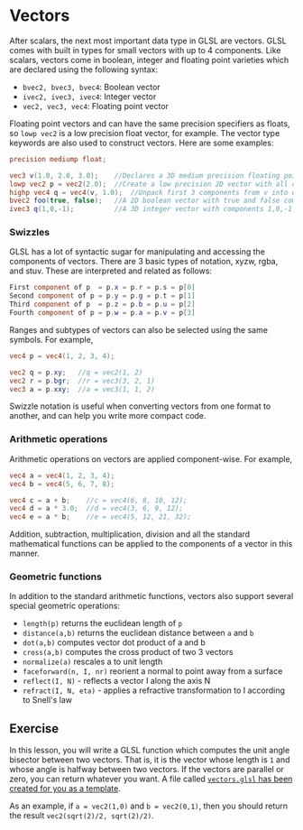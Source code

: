 # Vectors

After scalars, the next most important data type in GLSL are vectors.  GLSL comes with built in types for small vectors with up to 4 components.  Like scalars, vectors come in boolean, integer and floating point varieties which are declared using the following syntax:

* `bvec2, bvec3, bvec4`: Boolean vector
* `ivec2, ivec3, ivec4`: Integer vector
* `vec2, vec3, vec4`: Floating point vector

Floating point vectors and can have the same precision specifiers as floats, so `lowp vec2` is a low precision float vector, for example.  The vector type keywords are also used to construct vectors.  Here are some examples:

```glsl
precision mediump float;

vec3 v(1.0, 2.0, 3.0);    //Declares a 3D medium precision floating point vector with components (1,2,3)
lowp vec2 p = vec2(2.0);  //Create a low precision 2D vector with all components set to 2
highp vec4 q = vec4(v, 1.0);  //Unpack first 3 components from v into q and set last component to 1.0
bvec2 foo(true, false);   //A 2D boolean vector with true and false components
ivec3 q(1,0,-1);          //A 3D integer vector with components 1,0,-1
```

### Swizzles

GLSL has a lot of syntactic sugar for manipulating and accessing the components of vectors.  There are 3 basic types of notation, xyzw, rgba, and stuv.  These are interpreted and related as follows:

```glsl
First component of p  = p.x = p.r = p.s = p[0]
Second component of p = p.y = p.g = p.t = p[1]
Third component of p  = p.z = p.b = p.u = p[2]
Fourth component of p = p.w = p.a = p.v = p[3]
```

Ranges and subtypes of vectors can also be selected using the same symbols.  For example,

```glsl
vec4 p = vec4(1, 2, 3, 4);

vec2 q = p.xy;   //q = vec2(1, 2)
vec2 r = p.bgr;  //r = vec3(3, 2, 1)
vec3 a = p.xxy;  //a = vec3(1, 1, 2)
```

Swizzle notation is useful when converting vectors from one format to another, and can help you write more compact code.

### Arithmetic operations

Arithmetic operations on vectors are applied component-wise.  For example, 

```glsl
vec4 a = vec4(1, 2, 3, 4);
vec4 b = vec4(5, 6, 7, 8);

vec4 c = a + b;    //c = vec4(6, 8, 10, 12);
vec4 d = a * 3.0;  //d = vec4(3, 6, 9, 12);
vec4 e = a * b;    //e = vec4(5, 12, 21, 32);
```

Addition, subtraction, multiplication, division and all the standard mathematical functions can be applied to the components of a vector in this manner.

### Geometric functions

In addition to the standard arithmetic functions, vectors also support several special geometric operations:

* `length(p)` returns the euclidean length of `p`
* `distance(a,b)` returns the euclidean distance between `a` and `b`
* `dot(a,b)` computes vector dot product of a and b
* `cross(a,b)` computes the cross product of two 3 vectors
* `normalize(a)` rescales a to unit length
* `faceforward(n, I, nr)` reorient a normal to point away from a surface
* `reflect(I, N)` - reflects a vector I along the axis N
* `refract(I, N, eta)` - applies a refractive transformation to I according to Snell's law

## Exercise

In this lesson, you will write a GLSL function which computes the unit angle bisector between two vectors.  That is, it is the vector whose length is `1` and whose angle is halfway between two vectors.  If the vectors are parallel or zero, you can return whatever you want. A file called <a href="/open/intro-2">`vectors.glsl` has been created for you as a template</a>.

As an example, if `a = vec2(1,0)` and `b = vec2(0,1)`, then you should return the result `vec2(sqrt(2)/2, sqrt(2)/2)`.